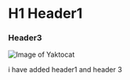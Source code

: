 # H1 Header1
### Header3

![Image of Yaktocat](https://octodex.github.com/images/yaktocat.png)





















i have added header1 and header 3
